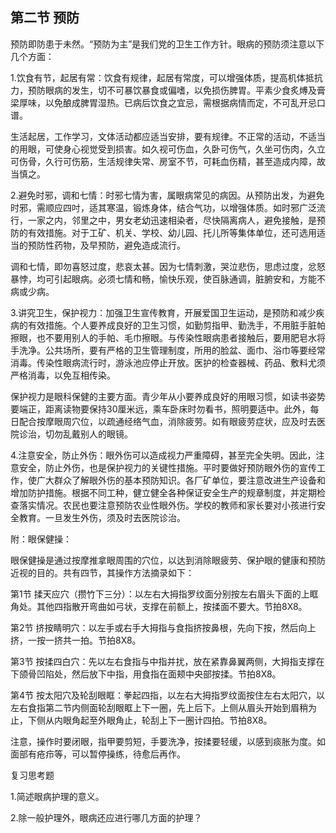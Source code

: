 ## 第二节 预防

预防即防患于未然。“预防为主”是我们党的卫生工作方针。眼病的预防须注意以下几个方面：

1.饮食有节，起居有常：饮食有规律，起居有常度，可以增强体质，提高机体抵抗力，预防眼病的发生，切不可暴饮暴食或偏嗜，以免损伤脾胃。平素少食炙煿及膏梁厚味，以免酿成脾胃湿热。已病后饮食之宜忌，需根据病情而定，不可乱开忌口谱。

生活起居，工作学习，文体活动都应适当安排，要有规律。不正常的活动，不适当的用眼，可使身心视觉受到损害。如久视可伤血，久卧可伤气，久坐可伤肉，久立可伤骨，久行可伤筋，生活规律失常、房室不节，可耗血伤精，甚至造成内障，故当慎之。

2.避免时邪，调和七情：时邪七情为害，属眼病常见的病因。从预防出发，为避免时邪，需顺应四吋，适其寒温，锻炼身体，结合气功，以增强体质。如时邪广泛流行，一家之内，邻里之中，男女老幼迅速相染者，尽快隔离病人，避免接触，是预防的有效措施。对于工矿、机关、学校、幼儿园、托儿所等集体单位，还可选用适当的预防性药物，及早预防，避免造成流行。

调和七情，即勿喜怒过度，悲哀太甚。因为七情刺激，哭泣悲伤，思虑过度，忿怒暴悖，均可引起眼病。必须七情和畅，愉快乐观，使百脉通调，脏腑安和，方能不病或少病。

3.讲究卫生，保护视力：加强卫生宣传教育，开展爱国卫生运动，是预防和减少疾病的有效措施。个人要养成良好的卫生习惯，如勤剪指甲、勤洗手，不用脏手脏帕擦眼，也不要用别人的手帕、毛巾擦眼。与传染性眼病患者接触后，要用肥皂水将手洗净。公共场所，要有严格的卫生管理制度，所用的脸盆、面巾、浴巾等要经常消毒。传染性眼病流行时，游泳池应停止开放。医护的检查器械、药品、敷料尤须严格消毒，以免互相传染。

保护视力是眼科保健的主要方面。青少年从小要养成良好的用眼习惯，如读书姿势要端正，距离读物要保持30厘米远，乘车卧床时勿看书，照明要适中。此外，每日配合按摩眼周穴位，以疏通经络气血，消除疲劳。如有眼疲劳症状，应及时去医院诊治，切勿乱戴别人的眼镜。

4.注意安全，防止外伤：眼外伤可以造成视力严重障碍，甚至完全失明。因此，注意安全，防止外伤，也是保护视力的关键性措施。平时要做好预防眼外伤的宣传工作，使广大群众了解眼外伤的基本预防知识。各厂矿单位，要注意改进生产设备和增加防护措施。根据不同工种，健立健全各种保证安全生产的规章制度，并定期检查落实情况。农民也要注意预防农业性眼外伤。学校的教师和家长要对小孩进行安全教育。一旦发生外伤，须及时去医院诊治。

附：眼保健操：

眼保健操是通过按摩推拿眼周围的穴位，以达到消除眼疲劳、保护眼的健康和预防近视的目的。共有四节，其操作方法摘录如下：

第1节 揉天应穴（攒竹下三分）：以左右大拇指罗纹面分别按左右眉头下面的上眶角处。其他四指散开弯曲如弓状，支撑在前额上，按揉面不要大。节拍8X8。

第2节 挤按睛明穴：以左手或右手大拇指与食指挤按鼻根，先向下按，然后向上挤，一按一挤共一拍。节拍8X8。

第3节 按揉四白穴：先以左右食指与中指并扰，放在紧靠鼻翼两侧，大拇指支撑在下颌骨凹陷处，然后放下中指，用食指在面颊中央部按揉。节拍8X8。

第4节 按太阳穴及轮刮眼眶：拳起四指，以左右大拇指罗纹面按住左右太阳穴，以左右食指第二节内侧面轮刮眼眶上下一圈，先上后下。上侧从眉头开始到眉稍为止，下侧从内眼角起至外眼角止，轮刮上下一圈计四拍。节拍8X8。

注意，操作时要闭眼，指甲要剪短，手要洗净，按揉要轻缓，以感到痰胀为度。如面部有疮疖等，可以暂停操练，待愈后再作。

复习思考题

1.简述眼病护理的意义。

2.除一般护理外，眼病还应进行哪几方面的护理？